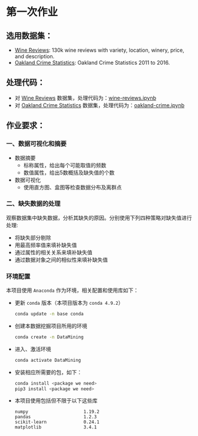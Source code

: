 # 第一次作业
## 选用数据集：
+ [Wine Reviews](https://www.kaggle.com/zynicide/wine-reviews): 130k wine reviews with variety, location, winery, price, and description.
+ [Oakland Crime Statistics](https://www.kaggle.com/cityofoakland/oakland-crime-statistics-2011-to-2016): Oakland Crime Statistics 2011 to 2016.

## 处理代码：
+ 对 [Wine Reviews](https://www.kaggle.com/zynicide/wine-reviews) 数据集，处理代码为：[wine-reviews.ipynb](./wine-reviews.ipynb)
+ 对 [Oakland Crime Statistics](https://www.kaggle.com/cityofoakland/oakland-crime-statistics-2011-to-2016) 数据集，处理代码为：[oakland-crime.ipynb](./oakland-crime.ipynb)
## 作业要求：
### 一、数据可视化和摘要
+ 数据摘要
  + 标称属性，给出每个可能取值的频数
  + 数值属性，给出5数概括及缺失值的个数
+ 数据可视化
  + 使用直方图、盒图等检查数据分布及离群点

### 二、缺失数据的处理
观察数据集中缺失数据，分析其缺失的原因。分别使用下列四种策略对缺失值进行处理:
+ 将缺失部分剔除
+ 用最高频率值来填补缺失值
+ 通过属性的相关关系来填补缺失值
+ 通过数据对象之间的相似性来填补缺失值

### 环境配置
本项目使用 `Anaconda` 作为环境，相关配置和使用库如下：
+ 更新 `conda` 版本（本项目版本为 `conda 4.9.2`）
  ``` bash
  conda update -n base conda
  ```
+ 创建本数据挖掘项目所用的环境
  ``` bash
  conda create -n DataMining
  ```
+ 进入、激活环境
  ``` bash
  conda activate DataMining
  ```
+ 安装相应所需要的包，如下：
  ``` bash
  conda install <package we need>
  pip3 install <package we need>
  ```
+ 本项目使用包括但不限于以下这些库
  ``` 
  numpy                     1.19.2 
  pandas                    1.2.3
  scikit-learn              0.24.1
  matplotlib                3.4.1
  ```
  

